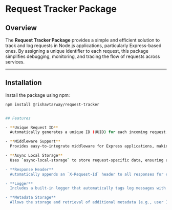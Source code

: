 # Request Tracker Package

## Overview

The **Request Tracker Package** provides a simple and efficient solution to track and log requests in Node.js applications, particularly Express-based ones. By assigning a unique identifier to each request, this package simplifies debugging, monitoring, and tracing the flow of requests across services.

---

## Installation

Install the package using npm:

```bash
npm install @rishavtarway/request-tracker


## Features

- **Unique Request ID**  
  Automatically generates a unique ID (UUID) for each incoming request, ensuring traceability.

- **Middleware Support**  
  Provides easy-to-integrate middleware for Express applications, making it simple to use.

- **Async Local Storage**  
  Uses `async-local-storage` to store request-specific data, ensuring accessibility throughout the application's lifecycle.

- **Response Header**  
  Automatically appends an `X-Request-Id` header to all responses for external request tracking.

- **Logger**  
  Includes a built-in logger that automatically tags log messages with the request ID for contextualized logging.

- **Metadata Storage**  
  Allows the storage and retrieval of additional metadata (e.g., user ID, endpoint) associated with each request.
